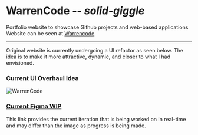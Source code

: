 # WarrenCode -- *solid-giggle*
Portfolio website to showcase Github projects and web-based applications
Website can be seen at [Warrencode](https://warrencode.com)<br>

---

Original website is currently undergoing a UI refactor as seen below. The idea is to make it more attractive, dynamic, and closer to what I had envisioned.

### Current UI Overhaul Idea <br>
![WarrenCode](https://user-images.githubusercontent.com/29199970/193127470-963c7c76-ed87-4d72-b5bd-fd0ec9b34825.png)

### [Current Figma WIP](https://www.figma.com/file/vUF4QehMpp2zYqsYO36pPP/WarrenCode-New-Layout?node-id=6%3A2)<br>
This link provides the current iteration that is being worked on in real-time and may differ than the image as progress is being made.
